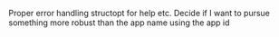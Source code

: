 Proper error handling
structopt for help etc.
Decide if I want to pursue something more robust than the app name using the app id
